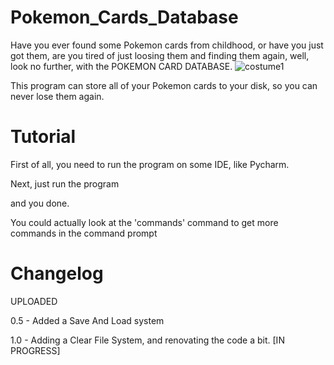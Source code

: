 # Pokemon_Cards_Database

Have you ever found some Pokemon cards from childhood, or have you just got them, are you tired of just loosing them and finding them again, well, look no further, with the POKEMON CARD DATABASE.
![costume1](https://user-images.githubusercontent.com/97952297/152827985-c8ad3ed6-09bd-49a7-8891-869d755180bd.png)

This program can store all of your Pokemon cards to your disk, so you can never lose them again.

# Tutorial
First of all, you need to run the program on some IDE, like Pycharm.

Next, just run the program

and you done.

You could actually look at the 'commands' command to get more commands in the command prompt
# Changelog
UPLOADED

0.5 - Added a Save And Load system

1.0 - Adding a Clear File System, and renovating the code a bit. [IN PROGRESS]
